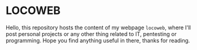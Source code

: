 # LOCOWEB
Hello, this repository hosts the content of my webpage `locoweb`, where I'll post personal projects or any other thing related to IT, pentesting or programming. Hope you find anything useful in there, thanks for reading.
